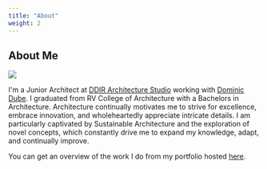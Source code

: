```yaml
---
title: "About"
weight: 2
---
```


## About Me

![](/dia.jpeg)

I'm a Junior Architect at [DDIR Architecture Studio](https://www.linkedin.com/company/ddir-architecture-studio/) working with [Dominic Dube](https://www.instagram.com/dominicdube.2260/?hl=en). I graduated from RV College of Architecture with a Bachelors in Architecture. Architecture continually motivates me to strive for excellence, embrace innovation, and wholeheartedly appreciate intricate details. I am particularly captivated by Sustainable Architecture and the exploration of novel concepts, which constantly drive me to expand my knowledge, adapt, and continually improve.

You can get an overview of the work I do from my portfolio hosted [here](https://issuu.com/dia_vohra/docs/diavohra).